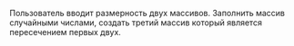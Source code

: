 Пользователь вводит размерность двух массивов. Заполнить массив случайными числами, создать третий массив который является пересечением первых двух.

